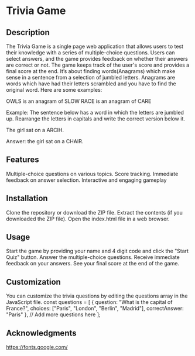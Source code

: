 # Trivia Game
## Description
The Trivia Game is a single page web application that allows users to test their knowledge with a series of multiple-choice questions. Users can select answers, and the game provides feedback on whether their answers are correct or not. The game keeps track of the user's score and provides a final score at the end.
It’s about finding words(Anagrams) which make sense in a sentence from a selection of jumbled letters.
Anagrams are words which have had their letters scrambled and you have to find the original word.
Here are some examples:

OWLS is an anagram of SLOW
RACE is an anagram of CARE

Example:
The sentence below has a word in which the letters are jumbled up. Rearrange the letters in capitals and write the correct version below it.

The girl sat on a ARCIH.

Answer: the girl sat on a CHAIR.
## Features
Multiple-choice questions on various topics.
Score tracking.
Immediate feedback on answer selection.
Interactive and engaging gameplay

## Installation
Clone the repository or download the ZIP file.
Extract the contents (if you downloaded the ZIP file).
Open the index.html file in a web browser.

## Usage
Start the game by providing your name and 4 digit code and click the "Start Quiz" button.
Answer the multiple-choice questions.
Receive immediate feedback on your answers.
See your final score at the end of the game.

## Customization
You can customize the trivia questions by editing the questions array in the JavaScript file.
const questions = [
    {
        question: "What is the capital of France?",
        choices: ["Paris", "London", "Berlin", "Madrid"],
        correctAnswer: "Paris"
    },
    // Add more questions here
];

## Acknowledgments
https://fonts.google.com/

